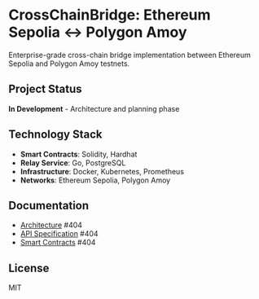 # CrossChainBridge: Ethereum Sepolia <-> Polygon Amoy

Enterprise-grade cross-chain bridge implementation between Ethereum Sepolia and Polygon Amoy testnets.

## Project Status
**In Development** - Architecture and planning phase

## Technology Stack
- **Smart Contracts**: Solidity, Hardhat
- **Relay Service**: Go, PostgreSQL
- **Infrastructure**: Docker, Kubernetes, Prometheus
- **Networks**: Ethereum Sepolia, Polygon Amoy

## Documentation
- [Architecture](./docs/architecture/) #404
- [API Specification](./docs/api/spec.md) #404
- [Smart Contracts](./contracts/README.md) #404

## License
MIT
